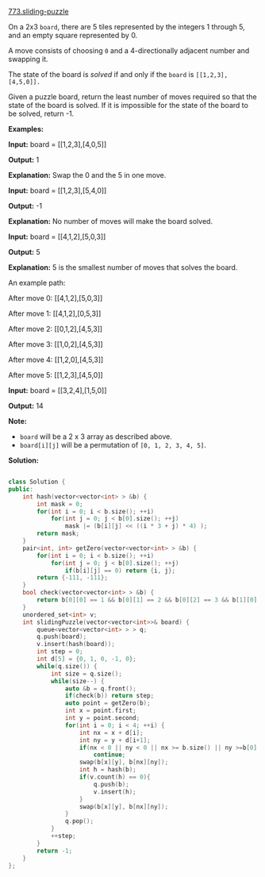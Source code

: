 [773.sliding-puzzle](https://leetcode.com/problems/sliding-puzzle/)  

On a 2x3 `board`, there are 5 tiles represented by the integers 1 through 5, and an empty square represented by 0.

A move consists of choosing `0` and a 4-directionally adjacent number and swapping it.

The state of the board is _solved_ if and only if the `board` is `[[1,2,3],[4,5,0]].`

Given a puzzle board, return the least number of moves required so that the state of the board is solved. If it is impossible for the state of the board to be solved, return -1.

**Examples:**

  
**Input:** board = \[\[1,2,3\],\[4,0,5\]\]
  
**Output:** 1
  
**Explanation:** Swap the 0 and the 5 in one move.
  

  
**Input:** board = \[\[1,2,3\],\[5,4,0\]\]
  
**Output:** -1
  
**Explanation:** No number of moves will make the board solved.
  

  
**Input:** board = \[\[4,1,2\],\[5,0,3\]\]
  
**Output:** 5
  
**Explanation:** 5 is the smallest number of moves that solves the board.
  
An example path:
  
After move 0: \[\[4,1,2\],\[5,0,3\]\]
  
After move 1: \[\[4,1,2\],\[0,5,3\]\]
  
After move 2: \[\[0,1,2\],\[4,5,3\]\]
  
After move 3: \[\[1,0,2\],\[4,5,3\]\]
  
After move 4: \[\[1,2,0\],\[4,5,3\]\]
  
After move 5: \[\[1,2,3\],\[4,5,0\]\]
  

  
**Input:** board = \[\[3,2,4\],\[1,5,0\]\]
  
**Output:** 14
  

**Note:**

*   `board` will be a 2 x 3 array as described above.
*   `board[i][j]` will be a permutation of `[0, 1, 2, 3, 4, 5]`.  



**Solution:**  

```cpp

class Solution {
public:
    int hash(vector<vector<int> > &b) {
        int mask = 0;
        for(int i = 0; i < b.size(); ++i)
            for(int j = 0; j < b[0].size(); ++j)
                mask |= (b[i][j] << ((i * 3 + j) * 4) );
        return mask;
    }
    pair<int, int> getZero(vector<vector<int> > &b) {
        for(int i = 0; i < b.size(); ++i)
            for(int j = 0; j < b[0].size(); ++j)
                if(b[i][j] == 0) return {i, j};
        return {-111, -111};
    }
    bool check(vector<vector<int> > &b) {
        return b[0][0] == 1 && b[0][1] == 2 && b[0][2] == 3 && b[1][0] == 4 && b[1][1] == 5 && b[1][2] == 0;
    }
    unordered_set<int> v;
    int slidingPuzzle(vector<vector<int>>& board) {
        queue<vector<vector<int> > > q;
        q.push(board);
        v.insert(hash(board));
        int step = 0;
        int d[5] = {0, 1, 0, -1, 0};
        while(q.size()) {
            int size = q.size();
            while(size--) {
                auto &b = q.front();
                if(check(b)) return step;
                auto point = getZero(b);
                int x = point.first;
                int y = point.second;
                for(int i = 0; i < 4; ++i) {
                    int nx = x + d[i];
                    int ny = y + d[i+1];
                    if(nx < 0 || ny < 0 || nx >= b.size() || ny >=b[0].size())
                        continue;
                    swap(b[x][y], b[nx][ny]);
                    int h = hash(b);
                    if(v.count(h) == 0){
                        q.push(b);
                        v.insert(h);
                    }
                    swap(b[x][y], b[nx][ny]);
                }
                q.pop();
            }
            ++step;
        }
        return -1;
    }
};
```
      